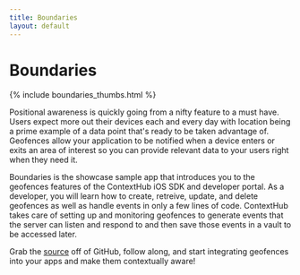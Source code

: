 ```yaml
---
title: Boundaries
layout: default
---
```

# Boundaries

<div class="text-center">
  {% include boundaries_thumbs.html %}
</div>

Positional awareness is quickly going from a nifty feature to a must have. Users expect more out their devices each and every day with location being a prime example of a data point that's ready to be taken advantage of. Geofences allow your application to be notified when a device enters or exits an area of interest so you can provide relevant data to your users right when they need it.

Boundaries is the showcase sample app that introduces you to the geofences features of the ContextHub iOS SDK and developer portal. As a developer, you will learn how to create, retreive, update, and delete geofences as well as handle events in only a few lines of code. ContextHub takes care of setting up and monitoring geofences to generate events that the server can listen and respond to and then save those events in a vault to be accessed later.

Grab the [source](https://github.com/contexthub/boundaries) off of GitHub, follow along, and start integrating geofences into your apps and make them contextually aware!

<br />
<br />